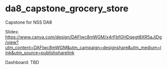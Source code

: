 # da8_capstone_grocery_store
Capstone for NSS DA8

Slides: https://www.canva.com/design/DAFlwc8mWGM/x4rFbfGHDqegt8XR5aJjDg/view?utm_content=DAFlwc8mWGM&utm_campaign=designshare&utm_medium=link&utm_source=publishsharelink

Dashboard: TBD
